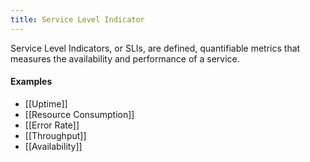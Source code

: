```yaml
---
title: Service Level Indicator
---
```

Service Level Indicators, or SLIs, are defined, quantifiable metrics that measures the availability and performance of a service.  
#### Examples
- [[Uptime]]
- [[Resource Consumption]]
- [[Error Rate]]
- [[Throughput]]
- [[Availability]]